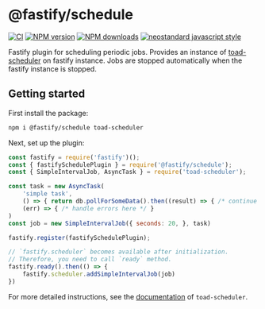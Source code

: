 # @fastify/schedule

[![CI](https://github.com/fastify/fastify-schedule/actions/workflows/ci.yml/badge.svg?branch=main)](https://github.com/fastify/fastify-schedule/actions/workflows/ci.yml)
[![NPM version](https://img.shields.io/npm/v/@fastify/schedule.svg?style=flat)](https://www.npmjs.com/package/@fastify/schedule)
[![NPM downloads](https://img.shields.io/npm/dm/@fastify/schedule.svg?style=flat)](https://www.npmjs.com/package/@fastify/schedule)
[![neostandard javascript style](https://img.shields.io/badge/code_style-neostandard-brightgreen?style=flat)](https://github.com/neostandard/neostandard)

Fastify plugin for scheduling periodic jobs. Provides an instance of [toad-scheduler](https://github.com/kibertoad/toad-scheduler) on fastify instance.
Jobs are stopped automatically when the fastify instance is stopped.

## Getting started

First install the package:

```bash
npm i @fastify/schedule toad-scheduler
```

Next, set up the plugin:

```js
const fastify = require('fastify')();
const { fastifySchedulePlugin } = require('@fastify/schedule');
const { SimpleIntervalJob, AsyncTask } = require('toad-scheduler');

const task = new AsyncTask(
    'simple task',
    () => { return db.pollForSomeData().then((result) => { /* continue the promise chain */ }) },
    (err) => { /* handle errors here */ }
)
const job = new SimpleIntervalJob({ seconds: 20, }, task)

fastify.register(fastifySchedulePlugin);

// `fastify.scheduler` becomes available after initialization.
// Therefore, you need to call `ready` method.
fastify.ready().then(() => {
    fastify.scheduler.addSimpleIntervalJob(job)
})
```

For more detailed instructions, see the [documentation](https://github.com/kibertoad/toad-scheduler) of `toad-scheduler`.
